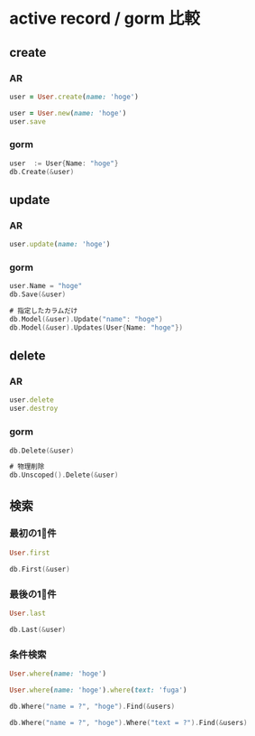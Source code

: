 # active record / gorm 比較

## create
### AR
```ruby
user = User.create(name: 'hoge')

user = User.new(name: 'hoge')
user.save
```

### gorm
```go
user  := User{Name: "hoge"}
db.Create(&user)
```

## update
### AR
```ruby
user.update(name: 'hoge')
```

### gorm
```go
user.Name = "hoge"
db.Save(&user)

# 指定したカラムだけ
db.Model(&user).Update("name": "hoge")
db.Model(&user).Updates(User{Name: "hoge"})
```

## delete
### AR
```ruby
user.delete
user.destroy
```

### gorm
```go
db.Delete(&user)

# 物理削除
db.Unscoped().Delete(&user)
```

## 検索
### 最初の1件
```ruby
User.first
```

```go
db.First(&user)
```

### 最後の1件
```ruby
User.last
```

```go
db.Last(&user)
```

### 条件検索
```ruby
User.where(name: 'hoge')

User.where(name: 'hoge').where(text: 'fuga')
```

```go
db.Where("name = ?", "hoge").Find(&users)

db.Where("name = ?", "hoge").Where("text = ?").Find(&users)
```
